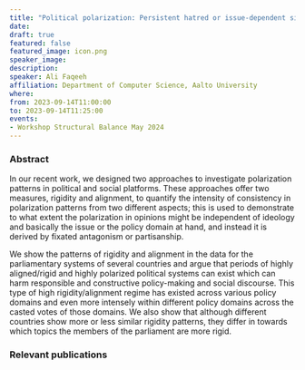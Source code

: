 ```yaml
---
title: "Political polarization: Persistent hatred or issue-dependent sidings?"
date:
draft: true
featured: false
featured_image: icon.png
speaker_image:
description:
speaker: Ali Faqeeh
affiliation: Department of Computer Science, Aalto University
where:
from: 2023-09-14T11:00:00
to: 2023-09-14T11:25:00
events:
- Workshop Structural Balance May 2024 
---
```


### Abstract

In our recent work, we designed two approaches to investigate polarization patterns in political and social platforms. These approaches offer two measures, rigidity and alignment, to quantify the intensity of consistency in polarization patterns from two different aspects; this is used to demonstrate to what extent the polarization in opinions might be independent of ideology and basically the issue or the policy domain at hand, and instead it is derived by fixated antagonism or partisanship. 

We show the patterns of rigidity and alignment in the data for the parliamentary systems of several countries and argue that periods of highly aligned/rigid and highly polarized political systems can exist which can harm responsible and constructive policy-making and social discourse. This type of high rigidity/alignment regime has existed across various policy domains and even more intensely within different policy domains across the casted votes of those domains. We also show that although different countries show more or less similar rigidity patterns, they differ in towards which topics the members of the parliament are more rigid.


### Relevant publications 

